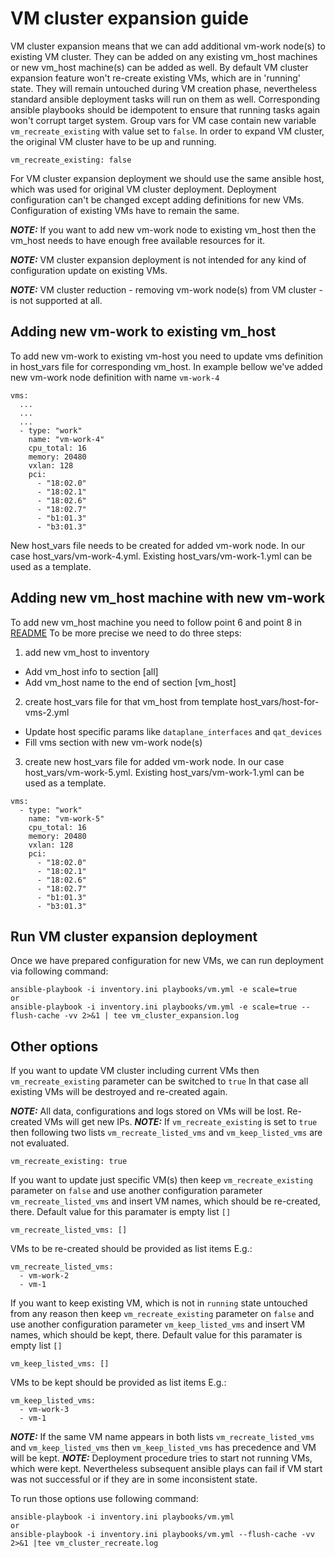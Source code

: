 # VM cluster expansion guide


VM cluster expansion means that we can add additional vm-work node(s) to existing VM cluster. They can be added on any existing vm_host machines or new vm_host machine(s) can be added as well. By default VM cluster expansion feature won't re-create existing VMs, which are in 'running' state. They will remain untouched during VM creation phase, nevertheless standard ansible deployment tasks will run on them as well. Corresponding ansible playbooks should be idempotent to ensure that running tasks again won't corrupt target system. Group vars for VM case contain new variable `vm_recreate_existing` with value set to `false`.
In order to expand VM cluster, the original VM cluster have to be up and running.

```
vm_recreate_existing: false
```

For VM cluster expansion deployment we should use the same ansible host, which was used for original VM cluster deployment.
Deployment configuration can't be changed except adding definitions for new VMs. Configuration of existing VMs have to remain the same.

**_NOTE:_** If you want to add new vm-work node to existing vm_host then the vm_host needs to have enough free available resources for it.

**_NOTE:_** VM cluster expansion deployment is not intended for any kind of configuration update on existing VMs.

**_NOTE:_** VM cluster reduction - removing vm-work node(s) from VM cluster - is not supported at all.


## Adding new vm-work to existing vm_host

To add new vm-work to existing vm-host you need to update vms definition in host_vars file for corresponding vm_host.
In example bellow we've added new vm-work node definition with name `vm-work-4`

```
vms:
  ...
  ...
  ...
  - type: "work"
    name: "vm-work-4"
    cpu_total: 16
    memory: 20480
    vxlan: 128
    pci:
      - "18:02.0"
      - "18:02.1"
      - "18:02.6"
      - "18:02.7"
      - "b1:01.3"
      - "b3:01.3"
```

New host_vars file needs to be created for added vm-work node. In our case host_vars/vm-work-4.yml.
Existing host_vars/vm-work-1.yml can be used as a template.


## Adding new vm_host machine with new vm-work

To add new vm_host machine you need to follow point 6 and point 8 in [README](README.md)
To be more precise we need to do three steps:
1) add new vm_host to inventory
  - Add vm_host info to section [all]
  - Add vm_host name to the end of section [vm_host]

2) create host_vars file for that vm_host from template host_vars/host-for-vms-2.yml
  - Update host specific params like `dataplane_interfaces` and `qat_devices`
  - Fill vms section with new vm-work node(s)

3) create new host_vars file for added vm-work node. In our case host_vars/vm-work-5.yml.
   Existing host_vars/vm-work-1.yml can be used as a template.


```
vms:
  - type: "work"
    name: "vm-work-5"
    cpu_total: 16
    memory: 20480
    vxlan: 128
    pci:
      - "18:02.0"
      - "18:02.1"
      - "18:02.6"
      - "18:02.7"
      - "b1:01.3"
      - "b3:01.3"
```



## Run VM cluster expansion deployment

Once we have prepared configuration for new VMs, we can run deployment via following command:

```
ansible-playbook -i inventory.ini playbooks/vm.yml -e scale=true
or
ansible-playbook -i inventory.ini playbooks/vm.yml -e scale=true --flush-cache -vv 2>&1 | tee vm_cluster_expansion.log
```



## Other options

If you want to update VM cluster including current VMs then `vm_recreate_existing` parameter can be switched to `true`
In that case all existing VMs will be destroyed and re-created again.

**_NOTE:_** All data, configurations and logs stored on VMs will be lost. Re-created VMs will get new IPs.
**_NOTE:_** If `vm_recreate_existing` is set to `true` then following two lists `vm_recreate_listed_vms` and `vm_keep_listed_vms` are not evaluated.

```
vm_recreate_existing: true
```


If you want to update just specific VM(s) then keep `vm_recreate_existing` parameter on `false` and use another configuration parameter
`vm_recreate_listed_vms` and insert VM names, which should be re-created, there. Default value for this paramater is empty list `[]`

```
vm_recreate_listed_vms: []
```

VMs to be re-created should be provided as list items E.g.:

```
vm_recreate_listed_vms:
  - vm-work-2
  - vm-1
```


If you want to keep existing VM, which is not in `running` state untouched from any reason then keep `vm_recreate_existing` parameter on `false`
and use another configuration parameter `vm_keep_listed_vms` and insert VM names, which should be kept, there. Default value for this paramater is empty list `[]`

```
vm_keep_listed_vms: []
```

VMs to be kept should be provided as list items E.g.:

```
vm_keep_listed_vms:
  - vm-work-3
  - vm-1
```

**_NOTE:_** If the same VM name appears in both lists `vm_recreate_listed_vms` and `vm_keep_listed_vms` then `vm_keep_listed_vms` has precedence and VM will be kept.
**_NOTE:_** Deployment procedure tries to start not running VMs, which were kept. Nevertheless subsequent ansible plays can fail if VM start was not successful or if they are in some inconsistent state.


To run those options use following command:

```
ansible-playbook -i inventory.ini playbooks/vm.yml
or
ansible-playbook -i inventory.ini playbooks/vm.yml --flush-cache -vv 2>&1 |tee vm_cluster_recreate.log
```
